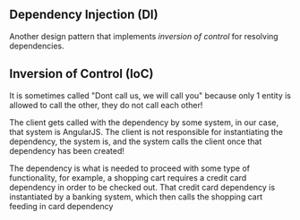 ## Dependency Injection (DI)

Another design pattern that implements _inversion of control_ for resolving dependencies. 

## Inversion of Control (IoC)
It is sometimes called "Dont call us, we will call you" because only 1 entity is allowed to call the other, they do not call each other!

The client gets called with the dependency by some system, in our case, that system is AngularJS. The client is not responsible for instantiating the dependency, the system is, and the system calls the client once that dependency has been created!

The dependency is what is needed to proceed with some type of functionality, for example, a shopping cart requires a credit card dependency in order to be checked out. That credit card dependency is instantiated by a banking system, which then calls 
the shopping cart feeding in card dependency